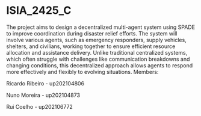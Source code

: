 # ISIA_2425_C
The project aims to design a decentralized multi-agent system using SPADE to improve coordination during disaster relief efforts. The system will involve various agents, such as emergency responders, supply vehicles, shelters, and civilians, working together to ensure efficient resource allocation and assistance delivery. Unlike traditional centralized systems, which often struggle with challenges like communication breakdowns and changing conditions, this decentralized approach allows agents to respond more effectively and flexibly to evolving situations.
Members:

Ricardo Ribeiro - up202104806 

Nuno Moreira - up202104873

Rui Coelho - up202106772

